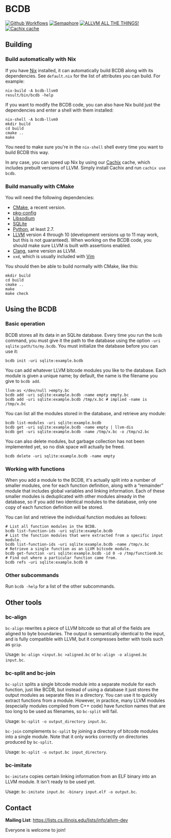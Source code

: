 # BCDB

[![Github Workflows](https://github.com/yotann/bcdb/workflows/Test/badge.svg)](https://github.com/yotann/bcdb/actions?query=workflow%3ATest)
[![Semaphore](https://bcdb.semaphoreci.com/badges/bcdb.svg?key=93e3989a-c2bb-49ac-96a0-3d92601b9fed)](https://bcdb.semaphoreci.com/projects/bcdb)
[![ALLVM ALL THE THINGS!](https://img.shields.io/badge/ALLVM-ALL%20THE%20THINGS-brightgreen.svg)](https://github.com/allvm/allvm-tools)
[![Cachix cache](https://img.shields.io/badge/cachix-bcdb-blue.svg)](https://bcdb.cachix.org)

## Building

### Build automatically with Nix

If you have [Nix](https://nixos.org/nix/) installed, it can automatically build
BCDB along with its dependencies. See `default.nix` for the list of attributes
you can build. For example:

```shell
nix-build -A bcdb-llvm9
result/bin/bcdb -help
```

If you want to modify the BCDB code, you can also have Nix build just the
dependencies and enter a shell with them installed:

```shell
nix-shell -A bcdb-llvm9
mkdir build
cd build
cmake ..
make
```

You need to make sure you're in the `nix-shell` shell every time you want to
build BCDB this way.

In any case, you can speed up Nix by using our [Cachix](https://cachix.org)
cache, which includes prebuilt versions of LLVM. Simply install Cachix and run
`cachix use bcdb`.

### Build manually with CMake

You will need the following dependencies:

- [CMake](https://cmake.org/), a recent version.
- [pkg-config](https://www.freedesktop.org/wiki/Software/pkg-config/)
- [Libsodium](https://libsodium.org/)
- [SQLite](https://sqlite.org/)
- [Python](https://www.python.org/), at least 2.7.
- [LLVM](https://llvm.org/) version 4 through 10 (development versions up to 11
  may work, but this is not guaranteed). When working on the BCDB code, you
  should make sure LLVM is built with assertions enabled.
- [Clang](https://clang.llvm.org/), same version as LLVM.
- `xxd`, which is usually included with [Vim](https://www.vim.org/)

You should then be able to build normally with CMake, like this:

```shell
mkdir build
cd build
cmake ..
make
make check
```

## Using the BCDB

### Basic operation

BCDB stores all its data in an SQLite database. Every time you run the `bcdb`
command, you must give it the path to the database using the option `-uri
sqlite:path/to/my.bcdb`. You must initialize the database before you can use
it:

```shell
bcdb init -uri sqlite:example.bcdb
```

You can add whatever LLVM bitcode modules you like to the database. Each module
is given a unique name; by default, the name is the filename you give to `bcdb
add`.

```shell
llvm-as </dev/null >empty.bc
bcdb add -uri sqlite:example.bcdb -name empty empty.bc
bcdb add -uri sqlite:example.bcdb /tmp/x.bc # implied -name is /tmp/x.bc
```

You can list all the modules stored in the database, and retrieve any module:

```shell
bcdb list-modules -uri sqlite:example.bcdb
bcdb get -uri sqlite:example.bcdb -name empty | llvm-dis
bcdb get -uri sqlite:example.bcdb -name /tmp/x.bc -o /tmp/x2.bc
```

You can also delete modules, but garbage collection has not been implemented
yet, so no disk space will actually be freed.

```shell
bcdb delete -uri sqlite:example.bcdb -name empty
```

### Working with functions

When you add a module to the BCDB, it's actually split into a number of smaller
modules, one for each function definition, along with a “remainder” module that
includes global variables and linking information. Each of these smaller
modules is deduplicated with other modules already in the database, so if you
add two identical modules to the database, only one copy of each function
definition will be stored.

You can list and retrieve the individual function modules as follows:

```shell
# List all function modules in the BCDB.
bcdb list-function-ids -uri sqlite:example.bcdb
# List the function modules that were extracted from a specific input module.
bcdb list-function-ids -uri sqlite:example.bcdb -name /tmp/x.bc
# Retrieve a single function as an LLVM bitcode module.
bcdb get-function -uri sqlite:example.bcdb -id 0 -o /tmp/function0.bc
# Find out where a particular function came from.
bcdb refs -uri sqlite:example.bcdb 0
```

### Other subcommands

Run `bcdb -help` for a list of the other subcommands.

## Other tools

### bc-align

`bc-align` rewrites a piece of LLVM bitcode so that all of the fields are
aligned to byte boundaries. The output is semantically identical to the input,
and is fully compatible with LLVM, but it compresses better with tools such as
`gzip`.

Usage: `bc-align <input.bc >aligned.bc` or `bc-align -o aligned.bc input.bc`.

### bc-split and bc-join

`bc-split` splits a single bitcode module into a separate module for each
function, just like BCDB, but instead of using a database it just stores the
output modules as separate files in a directory. You can use it to quickly
extract functions from a module. However, in practice, many LLVM modules
(especially modules compiled from C++ code) have function names that are too
long to be used as filenames, so `bc-split` will fail.

Usage: `bc-split -o output_directory input.bc`.

`bc-join` complements `bc-split` by joining a directory of bitcode modules into
a single module. Note that it only works correctly on directories produced by
`bc-split`.

Usage: `bc-split -o output.bc input_directory`.

### bc-imitate

`bc-imitate` copies certain linking information from an ELF binary into an LLVM
module. It isn't ready to be used yet.

Usage: `bc-imitate input.bc -binary input.elf -o output.bc`.

## Contact

**Mailing List**: https://lists.cs.illinois.edu/lists/info/allvm-dev

Everyone is welcome to join!

